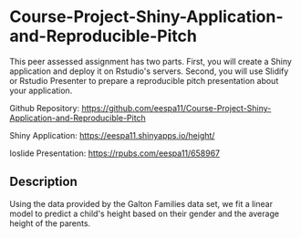# Course-Project-Shiny-Application-and-Reproducible-Pitch

This peer assessed assignment has two parts. First, you will create a Shiny application and deploy it on Rstudio's servers. Second, you will use Slidify or Rstudio Presenter to prepare a reproducible pitch presentation about your application.

Github Repository: https://github.com/eespa11/Course-Project-Shiny-Application-and-Reproducible-Pitch

Shiny Application:  https://eespa11.shinyapps.io/height/

Ioslide Presentation: https://rpubs.com/eespa11/658967

## Description
Using the data provided by the Galton Families data set, we fit a linear model to predict a child's height based on their gender and the average height of the parents.
